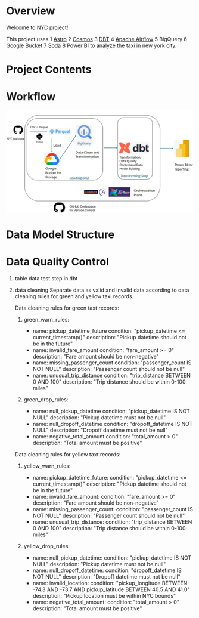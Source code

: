Overview
========

Welcome to NYC project! 

This project uses 
    1 [Astro](https://www.astronomer.io/dg/signup-airflow/?utm_term=astro%20airflow&utm_campaign=brand-ft-global&utm_source=adwords&utm_medium=ppc&hsa_acc=4274135664&hsa_cam=21865965766&hsa_grp=169329542829&hsa_ad=743940119888&hsa_src=g&hsa_tgt=kwd-1777215821248&hsa_kw=astro%20airflow&hsa_mt=p&hsa_net=adwords&hsa_ver=3&gad_source=1&gad_campaignid=21865965766&gbraid=0AAAAADP7Y9h6CsvefFMH8xTG9Q-_USBQ8&gclid=Cj0KCQjwoZbBBhDCARIsAOqMEZUoRqNGZytzbavrQZdXT9hYyecnTyi5p1hJg3NOWR7pZm2bxNfPb_YaAoMIEALw_wcB) 
    2 [Cosmos](https://www.astronomer.io/cosmos/) 
    3 [DBT](https://www.getdbt.com/product/what-is-dbt) 
    4 [Apache Airflow](https://airflow.apache.org/)
    5 BigQuery 
    6 Google Bucket 
    7 [Soda](https://www.soda.io/) 
    8 Power BI
to analyze the taxi in new york city. 



Project Contents
================


Workflow 
================
![workflow diagram](https://github.com/GloriaTT502a/nyc_project/blob/img/img/workflow.png)



Data Model Structure
===========================


Data Quality Control 
=========================== 

1. table data test step in dbt

2. data cleaning 
    Separate data as valid and invalid data according to data cleaning rules for green and yellow taxi records. 

    Data cleaning rules for green taxt records: 
    
    1) green_warn_rules:
        - name: pickup_datetime_future
          condition: "pickup_datetime <= current_timestamp()"
          description: "Pickup datetime should not be in the future"
        - name: invalid_fare_amount
          condition: "fare_amount >= 0"
          description: "Fare amount should be non-negative"
        - name: missing_passenger_count
          condition: "passenger_count IS NOT NULL"
          description: "Passenger count should not be null"
        - name: unusual_trip_distance
          condition: "trip_distance BETWEEN 0 AND 100"
          description: "Trip distance should be within 0-100 miles"

    2) green_drop_rules:
        - name: null_pickup_datetime
          condition: "pickup_datetime IS NOT NULL"
          description: "Pickup datetime must not be null"
        - name: null_dropoff_datetime
          condition: "dropoff_datetime IS NOT NULL"
          description: "Dropoff datetime must not be null"
        - name: negative_total_amount
          condition: "total_amount > 0"
          description: "Total amount must be positive"                                


    Data cleaning rules for yellow taxt records: 

    1) yellow_warn_rules:
        - name: pickup_datetime_future:
          condition: "pickup_datetime <= current_timestamp()"
          description: "Pickup datetime should not be in the future"
        - name: invalid_fare_amount:
          condition: "fare_amount >= 0"
          description: "Fare amount should be non-negative"
        - name: missing_passenger_count:
          condition: "passenger_count IS NOT NULL"
          description: "Passenger count should not be null"
        - name: unusual_trip_distance:
          condition: "trip_distance BETWEEN 0 AND 100"
          description: "Trip distance should be within 0-100 miles"

    2) yellow_drop_rules:
        - name: null_pickup_datetime:
          condition: "pickup_datetime IS NOT NULL"
          description: "Pickup datetime must not be null"
        - name: null_dropoff_datetime:
          condition: "dropoff_datetime IS NOT NULL"
          description: "Dropoff datetime must not be null"
        - name: invalid_location:
          condition: "pickup_longitude BETWEEN -74.3 AND -73.7 AND pickup_latitude BETWEEN 40.5 AND 41.0"
          description: "Pickup location must be within NYC bounds"
        - name: negative_total_amount:
          condition: "total_amount > 0"
          description: "Total amount must be positive"

          